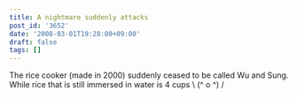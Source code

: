 ```yaml
---
title: A nightmare suddenly attacks
post_id: '3652'
date: '2008-03-01T19:28:00+09:00'
draft: false
tags: []
---
```


The rice cooker (made in 2000) suddenly ceased to be called Wu and Sung. While rice that is still immersed in water is 4 cups \ (^ o ^) /